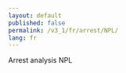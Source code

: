 ```yaml
---
layout: default
published: false
permalink: /v3_1/fr/arrest/NPL/
lang: fr
---
```


Arrest analysis NPL
